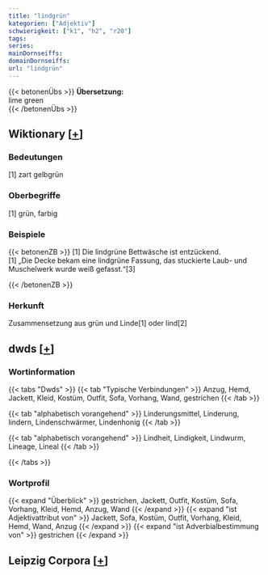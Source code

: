 ```yaml
---
title: "lindgrün"
kategorien: ["Adjektiv"]
schwierigkeit: ["k1", "h2", "r20"]
tags:
series:
mainDornseiffs:
domainDornseiffs:
url: "lindgrün"
---
```


{{< betonenÜbs >}}
**Übersetzung:**  
lime green  
{{< /betonenÜbs >}}

## Wiktionary [[+](https://de.wiktionary.org/wiki/lindgrün)]

### Bedeutungen
[1] zart gelbgrün  

### Oberbegriffe
[1] grün, farbig  

### Beispiele
{{< betonenZB >}}
[1] Die lindgrüne Bettwäsche ist entzückend.  
[1] „Die Decke bekam eine lindgrüne Fassung, das stuckierte Laub- und Muschelwerk wurde weiß gefasst.“[3]  

{{< /betonenZB >}}
### Herkunft
Zusammensetzung aus grün und Linde[1] oder lind[2]  



## dwds [[+](https://www.dwds.de/wb/lindgrün)]

### Wortinformation
{{< tabs "Dwds" >}}
{{< tab "Typische Verbindungen" >}}
Anzug, Hemd, Jackett, Kleid, Kostüm, Outfit, Sofa, Vorhang, Wand, gestrichen
{{< /tab >}}

{{< tab "alphabetisch vorangehend" >}}
Linderungsmittel, Linderung, lindern, Lindenschwärmer, Lindenhonig
{{< /tab >}}

{{< tab "alphabetisch vorangehend" >}}
Lindheit, Lindigkeit, Lindwurm, Lineage, Lineal
{{< /tab >}}

{{< /tabs >}}

### Wortprofil
{{< expand "Überblick" >}} gestrichen, Jackett, Outfit, Kostüm, Sofa, Vorhang, Kleid, Hemd, Anzug, Wand {{< /expand >}}
{{< expand "ist Adjektivattribut von" >}} Jackett, Sofa, Kostüm, Outfit, Vorhang, Kleid, Hemd, Wand, Anzug {{< /expand >}}
{{< expand "ist Adverbialbestimmung von" >}} gestrichen {{< /expand >}}

## Leipzig Corpora [[+](https://corpora.uni-leipzig.de/en/res?word=lindgrün&corpusId=deu_newscrawl-public_2018)]

